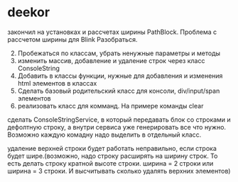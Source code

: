 # deekor

закончил на установках и рассчетах ширины PathBlock. Проблема с рассчетом ширины для Blink
Разобраться.

2. Пробежаться по классам, убрать ненужные параметры и методы
3. изменить массив, добавление и удаление строк через класс ConsoleString
4. Добавить в классы функции, нужные для добавления и изменения html элементов в классах
5. Сделать базовый родительский класс для консоли, div/input/span элементов
6. реализовать класс для комманд. На примере команды clear


сделать ConsoleStringService, в который передавать блок со строками и дефолтную строку, а внутри сервиса уже генерировать
все что нужно.
Возможно каждую комадну надо выделить в отдельный класс.

удаление верхней строки будет работать неправильно, если строка будет шире.(возможно, надо строку расширять на ширину строк. 
То есть делать строку кратной высоте строки. ширина = 2 строки или ширина = 3 строки. И высчитывать сколько удалять верхних элементов)